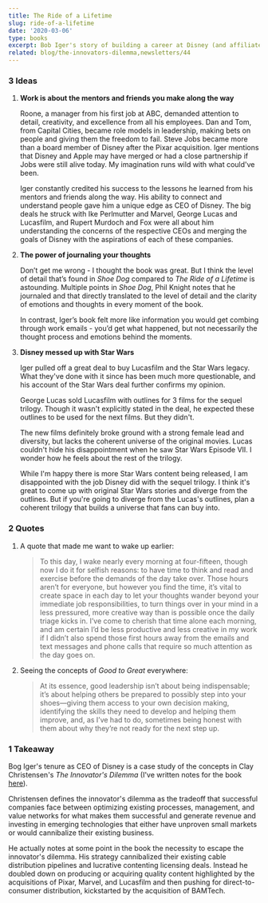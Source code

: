 ```yaml
---
title: The Ride of a Lifetime
slug: ride-of-a-lifetime
date: '2020-03-06'
type: books
excerpt: Bob Iger's story of building a career at Disney (and affiliated companies) eventually becoming CEO and changing the trajectory of the company in the 21st century.
related: blog/the-innovators-dilemma,newsletters/44
---
```

### 3 Ideas

1. **Work is about the mentors and friends you make along the way**

    Roone, a manager from his first job at ABC, demanded attention to detail, creativity, and excellence from all his employees. Dan and Tom, from Capital Cities, became role models in leadership, making bets on people and giving them the freedom to fail. Steve Jobs became more than a board member of Disney after the Pixar acquisition. Iger mentions that Disney and Apple may have merged or had a close partnership if Jobs were still alive today. My imagination runs wild with what could've been.

    Iger constantly credited his success to the lessons he learned from his mentors and friends along the way. His ability to connect and understand people gave him a unique edge as CEO of Disney. The big deals he struck with Ike Perlmutter and Marvel, George Lucas and Lucasfilm, and Rupert Murdoch and Fox were all about him understanding the concerns of the respective CEOs and merging the goals of Disney with the aspirations of each of these companies.

2. **The power of journaling your thoughts**

    Don’t get me wrong - I thought the book was great. But I think the level of detail that’s found in *Shoe Dog* compared to *The Ride of a Lifetime* is astounding. Multiple points in *Shoe Dog*, Phil Knight notes that he journaled and that directly translated to the level of detail and the clarity of emotions and thoughts in every moment of the book.

    In contrast, Iger’s book felt more like information you would get combing through work emails - you’d get what happened, but not necessarily the thought process and emotions behind the moments.

3. **Disney messed up with Star Wars**

    Iger pulled off a great deal to buy Lucasfilm and the Star Wars legacy. What they've done with it since has been much more questionable, and his account of the Star Wars deal further confirms my opinion.

    George Lucas sold Lucasfilm with outlines for 3 films for the sequel trilogy. Though it wasn't explicitly stated in the deal, he expected these outlines to be used for the next films. But they didn't.

    The new films definitely broke ground with a strong female lead and diversity, but lacks the coherent universe of the original movies. Lucas couldn't hide his disappointment when he saw Star Wars Episode VII. I wonder how he feels about the rest of the trilogy.

    While I'm happy there is more Star Wars content being released, I am disappointed with the job Disney did with the sequel trilogy. I think it's great to come up with original Star Wars stories and diverge from the outlines. But if you're going to diverge from the Lucas's outlines, plan a coherent trilogy that builds a universe that fans can buy into.

### 2 Quotes

1. A quote that made me want to wake up earlier:
    > To this day, I wake nearly every morning at four-fifteen, though now I do it for selfish reasons: to have time to think and read and exercise before the demands of the day take over. Those hours aren’t for everyone, but however you find the time, it’s vital to create space in each day to let your thoughts wander beyond your immediate job responsibilities, to turn things over in your mind in a less pressured, more creative way than is possible once the daily triage kicks in. I’ve come to cherish that time alone each morning, and am certain I’d be less productive and less creative in my work if I didn’t also spend those first hours away from the emails and text messages and phone calls that require so much attention as the day goes on.
2. Seeing the concepts of *Good to Great* everywhere:
    > At its essence, good leadership isn’t about being indispensable; it’s about helping others be prepared to possibly step into your shoes—giving them access to your own decision making, identifying the skills they need to develop and helping them improve, and, as I’ve had to do, sometimes being honest with them about why they’re not ready for the next step up.

### 1 Takeaway

Bog Iger's tenure as CEO of Disney is a case study of the concepts in Clay Christensen's *The Innovator's Dilemma* (I've written notes for the book [here](/blog/the-innovators-dilemma)).

Christensen defines the innovator's dilemma as the tradeoff that successful companies face between optimizing existing processes, management, and value networks for what makes them successful and generate revenue and investing in emerging technologies that either have unproven small markets or would cannibalize their existing business.

He actually notes at some point in the book the necessity to escape the innovator's dilemma. His strategy cannibalized their existing cable distribution pipelines and lucrative contenting licensing deals. Instead he doubled down on producing or acquiring quality content highlighted by the acquisitions of Pixar, Marvel, and Lucasfilm and then pushing for direct-to-consumer distribution, kickstarted by the acquisition of BAMTech.